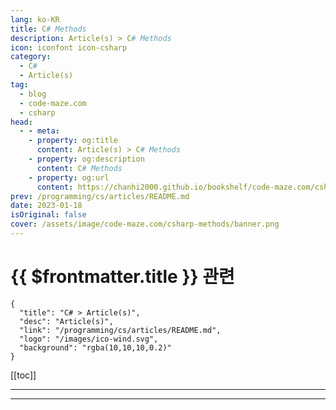 ```yaml
---
lang: ko-KR
title: C# Methods
description: Article(s) > C# Methods
icon: iconfont icon-csharp
category: 
  - C#
  - Article(s)
tag: 
  - blog
  - code-maze.com
  - csharp
head:  
  - - meta:
    - property: og:title
      content: Article(s) > C# Methods
    - property: og:description
      content: C# Methods
    - property: og:url
      content: https://chanhi2000.github.io/bookshelf/code-maze.com/csharp-methods.html
prev: /programming/cs/articles/README.md
date: 2023-01-18
isOriginal: false
cover: /assets/image/code-maze.com/csharp-methods/banner.png
---
```


# {{ $frontmatter.title }} 관련

```component VPCard
{
  "title": "C# > Article(s)",
  "desc": "Article(s)",
  "link": "/programming/cs/articles/README.md",
  "logo": "/images/ico-wind.svg",
  "background": "rgba(10,10,10,0.2)"
}
```

[[toc]]

---

<SiteInfo
  name="C# Methods"
  desc="Let's learn about Methods in C#, how to create a valid method signature, how to work with parameters and arguments and optional params."
  url="https://code-maze.com/csharp-methods/"
  logo="/assets/image/code-maze.com/favicon.png"
  preview="/assets/image/code-maze.com/csharp-methods/banner.png"/>

<!-- TODO: 작성 -->

---

<TagLinks />